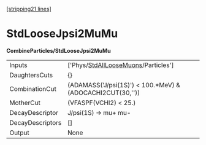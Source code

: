 [\[stripping21 lines\]](../stripping21-index.md)

# StdLooseJpsi2MuMu

**CombineParticles/StdLooseJpsi2MuMu**

|                  |                                                                                             |
|------------------|---------------------------------------------------------------------------------------------|
| Inputs           | \['Phys/[StdAllLooseMuons](../commonparticles/stripping21-stdallloosemuons.md)/Particles'\] |
| DaughtersCuts    | {}                                                                                          |
| CombinationCut   | (ADAMASS('J/psi(1S)') \< 100.\*MeV) & (ADOCACHI2CUT(30,''))                                 |
| MotherCut        | (VFASPF(VCHI2) \< 25.)                                                                      |
| DecayDescriptor  | J/psi(1S) -\> mu+ mu-                                                                       |
| DecayDescriptors | \[\]                                                                                        |
| Output           | None                                                                                        |
